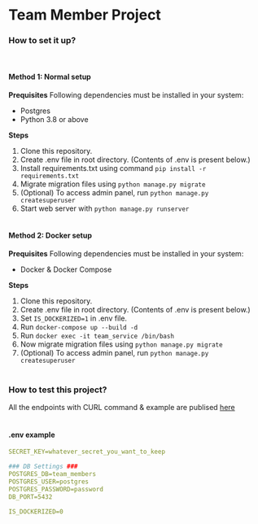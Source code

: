 # Team Member Project


### How to set it up?
<br/>

#### Method 1: Normal setup
**Prequisites**
Following dependencies must be installed in your system:
- Postgres
- Python 3.8 or above

**Steps**
1. Clone this repository.
2. Create .env file in root directory. (Contents of .env is present below.)
3. Install requirements.txt using command `pip install -r requirements.txt`
4. Migrate migration files using `python manage.py migrate`
5. (Optional) To access admin panel, run `python manage.py createsuperuser`
6. Start web server with `python manage.py runserver`
<br/><br/>

#### Method 2: Docker setup
**Prequisites**
Following dependencies must be installed in your system:
- Docker & Docker Compose

**Steps**
1. Clone this repository.
2. Create .env file in root directory. (Contents of .env is present below.)
3. Set `IS_DOCKERIZED=1` in .env file.
4. Run `docker-compose up --build -d`
5. Run `docker exec -it team_service /bin/bash`
6. Now migrate migration files using `python manage.py migrate`
7. (Optional) To access admin panel, run `python manage.py createsuperuser`
<br/><br/>

### How to test this project?
All the endpoints with CURL command & example are publised [here](https://documenter.getpostman.com/view/11856231/TVmQdvYm)
<br/><br/>

#### .env example
```yaml
SECRET_KEY=whatever_secret_you_want_to_keep

### DB Settings ###
POSTGRES_DB=team_members
POSTGRES_USER=postgres
POSTGRES_PASSWORD=password
DB_PORT=5432

IS_DOCKERIZED=0
```